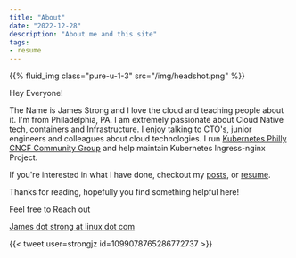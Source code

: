 ```yaml
---
title: "About"
date: "2022-12-28"
description: "About me and this site"
tags:
- resume
---
```


{{% fluid_img class="pure-u-1-3" src="/img/headshot.png" %}}

Hey Everyone! 

The Name is James Strong and I love the cloud and teaching people about it. I'm from Philadelphia, PA.
I am extremely passionate about Cloud Native tech, containers and Infrastructure. I enjoy talking to CTO's, 
junior engineers and colleagues about cloud technologies. I run 
[Kubernetes Philly CNCF Community Group](https://community.cncf.io/kubernetes-philly/) and help maintain Kubernetes 
Ingress-nginx Project.

If you're interested in what I have done, checkout my [posts](/post), or [resume](/resume).

Thanks for reading, hopefully you find something helpful here! 

Feel free to Reach out

[James dot strong at linux dot com](mailto:james.strong@linux.com)

{{< tweet user=strongjz id=1099078765286772737 >}}
